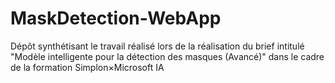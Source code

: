 # MaskDetection-WebApp
Dépôt synthétisant le travail réalisé lors de la réalisation du brief intitulé "Modèle intelligente pour la détection des masques (Avancé)" dans le cadre de la formation Simplon×Microsoft IA 
